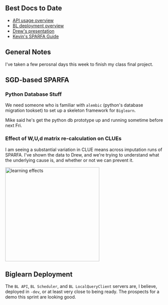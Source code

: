 ## Best Docs to Date
- [API usage overview](https://github.com/openstax/napkin-notes/blob/master/kevin/160921_biglearnApis/api_usage.md)
- [BL deployment overview](https://github.com/openstax/napkin-notes/blob/master/kevin/BiglearnArchitectureDeployment.pdf)
- [Drew's presentation](https://docs.google.com/presentation/d/1qoPqBLD4XqOsIfcM6aJH7IaDQRsxxuA6QBLy4GIZy7w/edit#slide=id.p)
- [Kevin's SPARFA Guide](https://github.com/openstax/sparfa-sandbox/blob/klb_sgd/klb_sparfa_guide/sparfa_guide.pdf)

## General Notes

I've taken a few perosnal days this week
to finish my class final project.

## SGD-based SPARFA

### Python Database Stuff

We need someone who is familiar with `alembic` (python's database migration tookset)
to set up a skeleton framework for `Biglearn`.

Mike said he's get the python db prototype up and running sometime before next Fri.

### Effect of W,U,d matrix re-calculation on CLUEs

I am seeing a substantial variation in CLUE means
across imputation runs of SPARFA.
I've shown the data to Drew,
and we're trying to understand
what the underlying cause is,
and whether or not
we can prevent it.

<img src="https://github.com/openstax/napkin-notes/blob/master/kevin/summaries/WUd_vs_Wd.png" alt="learning effects" width="300" height="300">

## Biglearn Deployment

The `BL API`, `BL Scheduler`, and `BL LocalQueryClient` servers are, I believe, deployed in `-dev`,
or at least very close to being ready.
The prospects for a demo this sprint
are looking good.

